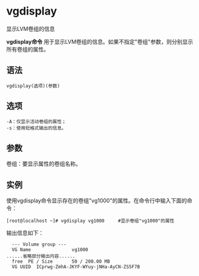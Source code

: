 vgdisplay
===

显示LVM卷组的信息


**vgdisplay命令** 用于显示LVM卷组的信息。如果不指定"卷组"参数，则分别显示所有卷组的属性。

##  语法

```
vgdisplay(选项)(参数)
```

##  选项

```
-A：仅显示活动卷组的属性；
-s：使用短格式输出的信息。
```

##  参数

卷组：要显示属性的卷组名称。

##  实例

使用vgdisplay命令显示存在的卷组"vg1000"的属性。在命令行中输入下面的命令：

```
[root@localhost ~]# vgdisplay vg1000     #显示卷组"vg1000"的属性
```

输出信息如下：

```
  --- Volume group ---  
  VG Name               vg1000  
......省略部分输出内容......  
  free  PE / Size       50 / 200.00 MB  
  VG UUID  ICprwg-ZmhA-JKYF-WYuy-jNHa-AyCN-ZS5F7B
```


